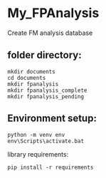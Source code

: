 # My_FPAnalysis
Create FM analysis database

## folder directory:

    mkdir documents
    cd documents
    mkdir fpanalysis
    mkdir fpanalysis_complete
    mkdir fpanalysis_pending

## Environment setup:

    python -m venv env
    env\Scripts\activate.bat

library requirements:

    pip install -r requirements